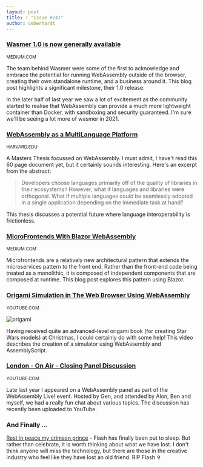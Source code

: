 ```yaml
---
layout: post
title: ! "Issue #141"
author: ceberhardt
---
```


### [Wasmer 1.0 is now generally available](https://medium.com/wasmer/wasmer-1-0-3f86ca18c043)

<small>MEDIUM.COM</small>

The team behind Wasmer were some of the first to acknowledge and embrace the potential for running WebAssembly outside of the browser, creating their own standalone runtime, and a business around it. This blog post highlights a significant milestone, their 1.0 release. 

In the later half of last year we saw a lot of excitement as the community started to realise that WebAssembly can provide a much more lightweight container than Docker, with sandboxing and security guaranteed. I'm sure we'll be seeing a lot more of wasmer in 2021.

### [WebAssembly as a MultiLanguage Platform](https://dash.harvard.edu/bitstream/handle/1/37364765/WENDLAND-SENIORTHESIS-2020.pdf?sequence=1)

<small>HARVARD.EDU</small>

A Masters Thesis focussed on WebAssembly. I must admit, I have't read this 60 page document yet, but it certainly sounds interesting. Here's an excerpt from the abstract:

> Developers choose languages primarily off of the quality of libraries in their ecosystemsॽ However, what if languages and libraries were orthogonal. What if multiple languages could be seamlessly adopted in a single application depending on the immediate task at hand?

This thesis discusses a potential future where language interoperability is frictionless.

### [MicroFrontends With Blazor WebAssembly](https://medium.com/@waelkdouh/microfrontends-with-blazor-webassembly-b25e4ba3f325)

<small>MEDIUM.COM</small>

Microfrontends are a relatively new architectural pattern that extends the microservices pattern to the front end. Rather than the front-end code being treated as a monolithic, it is composed of independent components that are composed at runtime. This blog post explores this pattern using Blazor.

### [Origami Simulation in The Web Browser Using WebAssembly](https://www.youtube.com/watch?v=PYrkoNYMm6M)

<small>YOUTUBE.COM</small>

![origami](https://wasmweekly.news/img/141-1.png)

Having received quite an advanced-level origami book (for creating Star Wars models) at Christmas, I could certainly do with some help! This video describes the creation of a simulator using WebAssembly and AssemblyScript.

### [London - On Air - Closing Panel Discussion](https://www.youtube.com/watch?v=1ucC--carNQ)

<small>YOUTUBE.COM</small>

Late last year I appeared on a WebAssembly panel as part of the WebAssembly Live! event. Hosted by Gen, and attended by Alon, Ben and myself, we had a really fun chat about various topics. The discussion has recently been uploaded to YouTube.

### And Finally ...

[Rest in peace my crimson prince](https://twitter.com/SamNChiet/status/1344605193933967361) - Flash has finally been put to sleep. But rather than celebrate, it is worth thinking about what we have lost. I don't think anyone will miss the technology, but there are those in the creative industry who feel like they have lost an old friend. RIP Flash ✞

